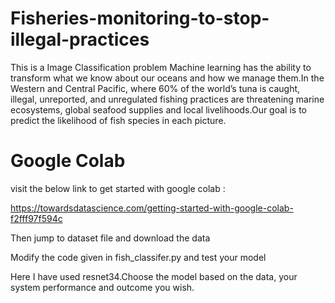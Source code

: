 # Fisheries-monitoring-to-stop-illegal-practices
This is a Image Classification problem
Machine learning has the ability to transform what we know about our oceans and how we manage them.In the Western and Central Pacific, where 60% of the world’s tuna is caught, illegal, unreported, and unregulated fishing practices are threatening marine ecosystems, global seafood supplies and local livelihoods.Our goal is to predict the likelihood of fish species in each picture.




# Google Colab 
visit the below link to get started with google colab :

https://towardsdatascience.com/getting-started-with-google-colab-f2fff97f594c

Then jump to dataset file and download the data

Modify the code given in fish_classifer.py and test your model

Here I have used resnet34.Choose the model based on the data, your system performance and outcome you wish.
